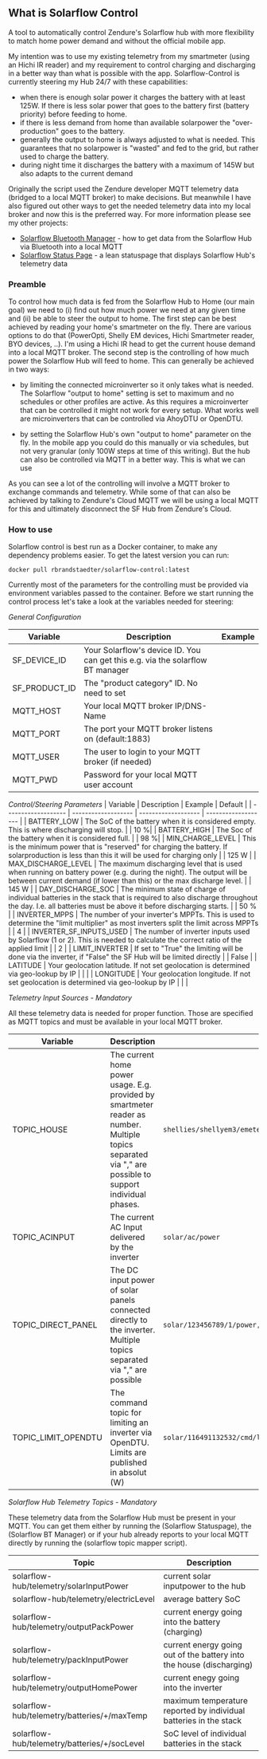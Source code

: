 ## What is Solarflow Control

A tool to automatically control Zendure's Solarflow hub with more flexibility to match home power demand and without the official mobile app.

My intention was to use my existing telemetry from my smartmeter (using an Hichi IR reader) and my requirement to control charging and discharging in a better way than what is possible with the app.
Solarflow-Control is currently steering my Hub 24/7 with these capabilities:

- when there is enough solar power it charges the battery with at least 125W. If there is less solar power that goes to the battery first (battery priority) before feeding to home.
- if there is less demand from home than available solarpower the "over-production" goes to the battery.
- generally the output to home is always adjusted to what is needed. This guarantees that no solarpower is "wasted" and fed to the grid, but rather used to charge the battery.
- during night time it discharges the battery with a maximum of 145W but also adapts to the current demand

Originally the script used the Zendure developer MQTT telemetry data (bridged to a local MQTT broker) to make decisions. But meanwhile I have also figured out other ways to get the needed telemetry data into my local broker and now this is the preferred way.
For more information please see my other projects:

- [Solarflow Bluetooth Manager](https://github.com/reinhard-brandstaedter/solarflow-bt-manager) - how to get data from the Solarflow Hub via Bluetooth into a local MQTT
- [Solarflow Status Page](https://github.com/reinhard-brandstaedter/solarflow-statuspage) - a lean statuspage that displays Solarflow Hub's telemetry data

### Preamble
To control how much data is fed from the Solarflow Hub to Home (our main goal) we need to (i) find out how much power we need at any given time and (ii) be able to steer the output to home.
The first step can be best achieved by reading your home's smartmeter on the fly. There are various options to do that (PowerOpti, Shelly EM devices, Hichi Smartmeter reader, BYO devices, ..). I'm using a Hichi IR head to get the current house demand into a local MQTT broker.
The second step is the controlling of how much power the Solarflow Hub will feed to home. This can generally be achieved in two ways:

 - by limiting the connected microinverter so it only takes what is needed. The Solarflow "output to home" setting is set to maximum and no schedules or other profiles are active. As this requires a microinverter that can be controlled it might not work for every setup.
 What works well are microinverters that can be controlled via AhoyDTU or OpenDTU.

 - by setting the Solarflow Hub's own "output to home" parameter on the fly. In the mobile app you could do this manually or via schedules, but not very granular (only 100W steps at time of this writing). But the hub can also be controlled via MQTT in a better way. This is what we can use

 As you can see a lot of the controlling will involve a MQTT broker to exchange commands and telemetry. While some of that can also be achieved by talking to Zendure's Cloud MQTT we will be using a local MQTT for this and ultimately disconnect the SF Hub from Zendure's Cloud.

### How to use
Solarflow control is best run as a Docker container, to make any dependency problems easier. To get the latest version you can run:

```
docker pull rbrandstaedter/solarflow-control:latest
```

Currently most of the parameters for the controlling must be provided via environment variables passed to the container. Before we start running the control process let's take a look at the variables needed for steering:

*General Configuration*

| Variable            | Description         | Example             |
| ------------------- | ------------------- | ------------------- |
| SF_DEVICE_ID        | Your Solarflow's device ID. You can get this e.g. via the solarflow BT manager |   |
| SF_PRODUCT_ID       | The "product category" ID. No need to set |   |
| MQTT_HOST           | Your local MQTT broker IP/DNS-Name |   |
| MQTT_PORT           | The port your MQTT broker listens on (default:1883) |   |
| MQTT_USER           | The user to login to your MQTT broker (if needed) |   |
| MQTT_PWD            | Password for your local MQTT user account |   |

*Control/Steering Parameters*
| Variable            | Description         | Example             | Default             |
| ------------------- | ------------------- | ------------------- | ------------------- |
| BATTERY_LOW         | The SoC of the battery when it is considered empty. This is where discharging will stop. |   | 10 %|
| BATTERY_HIGH        | The Soc of the battery when it is considered full. |   | 98 %|
| MIN_CHARGE_LEVEL    | This is the minimum power that is "reserved" for charging the battery. If solarproduction is less than this it will be used for charging only |   | 125 W |
| MAX_DISCHARGE_LEVEL | The maximum discharging level that is used when running on battery power (e.g. during the night). The output will be between current demand (if lower than this) or the max discharge level. |   | 145 W |
| DAY_DISCHARGE_SOC   | The minimum state of charge of individual batteries in the stack that is required to also discharge throughout the day. I.e. all batteries must be above it before discharging starts. |   | 50 % |
| INVERTER_MPPS       | The number of your inverter's MPPTs. This is used to determine the "limit multiplier" as most inverters split the limit across MPPTs |   | 4 |
| INVERTER_SF_INPUTS_USED | The number of inverter inputs used by Solarflow (1 or 2). This is needed to calculate the correct ratio of the applied limit  |   | 2 |
| LIMIT_INVERTER      | If set to "True" the limiting will be done via the inverter, if "False" the SF Hub will be limited directly |   | False |
| LATITUDE            | Your geolocation latitude. If not set geolocation is determined via geo-lookup by IP |   |   |
| LONGITUDE           | Your geolocation longitude. If not set geolocation is determined via geo-lookup by IP |   |   |

*Telemetry Input Sources - Mandatory*

All these telemetry data is needed for proper function. Those are specified as MQTT topics and must be available in your local MQTT broker.

| Variable            | Description         | Example             | Default             |
| ------------------- | ------------------- | ------------------- | ------------------- |
| TOPIC_HOUSE         | The current home power usage. E.g. provided by smartmeter reader as number. Multiple topics separated via "," are possible to support individual phases. | ```shellies/shellyem3/emeter/1/power,shellies/shellyem3/emeter/2/power,shellies/shellyem3/emeter/3/power``` |   |
| TOPIC_ACINPUT       | The current AC Input delivered by the inverter | ```solar/ac/power``` |   |
| TOPIC_DIRECT_PANEL  | The DC input power of solar panels connected directly to the inverter. Multiple topics separated via "," are possible | ```solar/123456789/1/power, solar/123456789/2/power``` |   |
| TOPIC_LIMIT_OPENDTU | The command topic for limiting an inverter via OpenDTU. Limits are published in absolut (W) | ```solar/116491132532/cmd/limit_nonpersistent_absolute``` |   |

*Solarflow Hub Telemetry Topics - Mandatory*

These telemetry data from the Solarflow Hub must be present in your MQTT. You can get them either by running the (Solarflow Statuspage), the (Solarflow BT Manager) or if your hub already reports to your local MQTT directly by running the (solarflow topic mapper script).

| Topic               | Description         |
| ------------------- | ------------------- |
| solarflow-hub/telemetry/solarInputPower | current solar inputpower to the hub |
| solarflow-hub/telemetry/electricLevel | average battery SoC |
| solarflow-hub/telemetry/outputPackPower | current energy going into the battery (charging) |
| solarflow-hub/telemetry/packInputPower | current energy going out of the battery into the house (discharging) |
| solarflow-hub/telemetry/outputHomePower | current enegy going into the inverter |
| solarflow-hub/telemetry/batteries/+/maxTemp | maximum temperature reported by individual batteries in the stack |
| solarflow-hub/telemetry/batteries/+/socLevel | SoC level of individual batteries in the stack |


